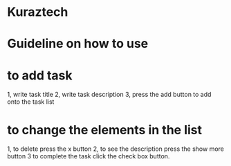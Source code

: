 # Kuraztech
# Guideline on how to use
# to add task
1, write task title
2, write task description
3, press the add button to add onto the task list
# to change the elements in the list
1, to delete press the x button
2, to see the description press the show more button
3 to complete the task click the check box button.

